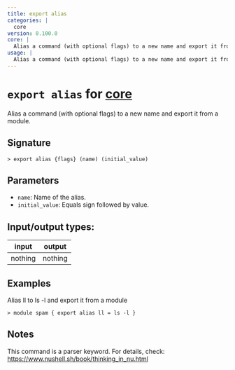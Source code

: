 ```yaml
---
title: export alias
categories: |
  core
version: 0.100.0
core: |
  Alias a command (with optional flags) to a new name and export it from a module.
usage: |
  Alias a command (with optional flags) to a new name and export it from a module.
---
```

<!-- This file is automatically generated. Please edit the command in https://github.com/nushell/nushell instead. -->

# `export alias` for [core](/commands/categories/core.md)

<div class='command-title'>Alias a command (with optional flags) to a new name and export it from a module.</div>

## Signature

```> export alias {flags} (name) (initial_value)```

## Parameters

 -  `name`: Name of the alias.
 -  `initial_value`: Equals sign followed by value.


## Input/output types:

| input   | output  |
| ------- | ------- |
| nothing | nothing |

## Examples

Alias ll to ls -l and export it from a module
```nu
> module spam { export alias ll = ls -l }

```

## Notes
This command is a parser keyword. For details, check:
  https://www.nushell.sh/book/thinking_in_nu.html